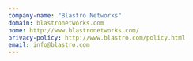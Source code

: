 ```yaml
---
company-name: "Blastro Networks"
domain: blastronetworks.com
home: http://www.blastronetworks.com/
privacy-policy: http://www.blastro.com/policy.html
email: info@blastro.com
---
```





